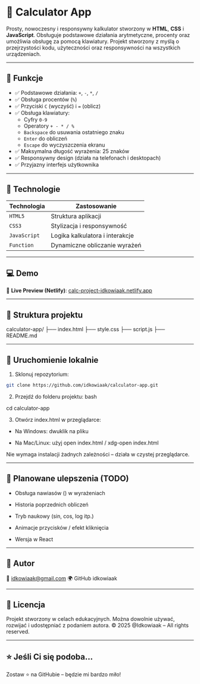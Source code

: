 # 🧮 Calculator App

Prosty, nowoczesny i responsywny kalkulator stworzony w **HTML**, **CSS** i **JavaScript**. Obsługuje podstawowe działania arytmetyczne, procenty oraz umożliwia obsługę za pomocą klawiatury. Projekt stworzony z myślą o przejrzystości kodu, użyteczności oraz responsywności na wszystkich urządzeniach.

---

## 🎯 Funkcje

- ✅ Podstawowe działania: `+`, `-`, `*`, `/`
- ✅ Obsługa procentów (`%`)
- ✅ Przyciski `C` (wyczyść) i `=` (oblicz)
- ✅ Obsługa klawiatury:
  - Cyfry `0-9`
  - Operatory `+ - * / %`
  - `Backspace` do usuwania ostatniego znaku
  - `Enter` do obliczeń
  - `Escape` do wyczyszczenia ekranu
- ✅ Maksymalna długość wyrażenia: 25 znaków
- ✅ Responsywny design (działa na telefonach i desktopach)
- ✅ Przyjazny interfejs użytkownika

---

## 🧰 Technologie

| Technologia  | Zastosowanie                    |
| ------------ | ------------------------------- |
| `HTML5`      | Struktura aplikacji             |
| `CSS3`       | Stylizacja i responsywność      |
| `JavaScript` | Logika kalkulatora i interakcje |
| `Function`   | Dynamiczne obliczanie wyrażeń   |

---

## 💻 Demo

🔗 **Live Preview (Netlify)**: [calc-project-idkowiaak.netlify.app](https://calc-project-idkowiaak.netlify.app/)

---

## 📁 Struktura projektu

calculator-app/
├── index.html
├── style.css
├── script.js
├── README.md

---

## 🚀 Uruchomienie lokalnie

1. Sklonuj repozytorium:

```bash
git clone https://github.com/idkowiaak/calculator-app.git
```

2. Przejdź do folderu projektu:
   bash

cd calculator-app

3. Otwórz index.html w przeglądarce:

- Na Windows: dwuklik na pliku

- Na Mac/Linux: użyj open index.html / xdg-open index.html

Nie wymaga instalacji żadnych zależności – działa w czystej przeglądarce.

---

## 📌 Planowane ulepszenia (TODO)

- Obsługa nawiasów () w wyrażeniach

- Historia poprzednich obliczeń

- Tryb naukowy (sin, cos, log itp.)

- Animacje przycisków / efekt kliknięcia

- Wersja w React

---

## 👤 Autor

📧 idkowiaak@gmail.com
🌍 GitHub idkowiaak

---

## 🧾 Licencja

Projekt stworzony w celach edukacyjnych. Można dowolnie używać, rozwijać i udostępniać z podaniem autora.
© 2025 @Idkowiaak – All rights reserved.

---

## ⭐ Jeśli Ci się podoba...

Zostaw ⭐ na GitHubie – będzie mi bardzo miło!
